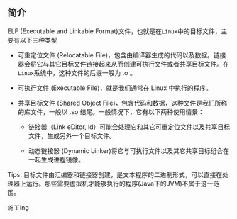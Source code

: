 ## 简介

ELF (Executable and Linkable Format)文件，也就是在`Linux`中的目标文件，主要有以下三种类型

- 可重定位文件 (Relocatable File)，包含由编译器生成的代码以及数据。链接器会将它与其它目标文件链接起来从而创建可执行文件或者共享目标文件。在`Linux`系统中，这种文件的后缀一般为 .o 。

- 可执行文件 (Executable File)，就是我们通常在 Linux 中执行的程序。

- 共享目标文件 (Shared Object File)，包含代码和数据，这种文件是我们所称的库文件，一般以 .so 结尾。一般情况下，它有以下两种使用情景：
    - 链接器（Link eDitor, ld）可能会处理它和其它可重定位文件以及共享目标文件，生成另外一个目标文件。

    - 动态链接器 (Dynamic Linker)将它与可执行文件以及其它共享目标组合在一起生成进程镜像。

Tips: 目标文件由汇编器和链接器创建，是文本程序的二进制形式，可以直接在处理器上运行。那些需要虚拟机才能够执行的程序(Java下的JVM)不属于这一范围。

施工ing